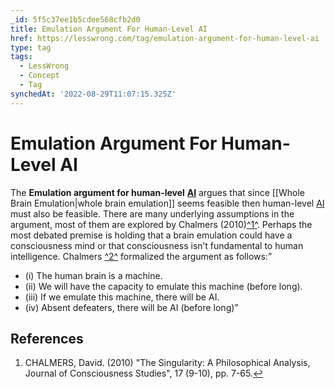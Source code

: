```yaml
---
_id: 5f5c37ee1b5cdee568cfb2d0
title: Emulation Argument For Human-Level AI
href: https://lesswrong.com/tag/emulation-argument-for-human-level-ai
type: tag
tags:
  - LessWrong
  - Concept
  - Tag
synchedAt: '2022-08-29T11:07:15.325Z'
---
```

# Emulation Argument For Human-Level AI

The **Emulation argument for human-level** [**AI**](https://wiki.lesswrong.com/wiki/AGI) argues that since [[Whole Brain Emulation|whole brain emulation]] seems feasible then human-level [AI](https://wiki.lesswrong.com/wiki/AGI) must also be feasible. There are many underlying assumptions in the argument, most of them are explored by Chalmers (2010)[^1^](#fn1). Perhaps the most debated premise is holding that a brain emulation could have a consciousness mind or that consciousness isn’t fundamental to human intelligence. Chalmers [^2^](#fn2) formalized the argument as follows:”

*   (i) The human brain is a machine.
*   (ii) We will have the capacity to emulate this machine (before long).
*   (iii) If we emulate this machine, there will be AI.
*   (iv) Absent defeaters, there will be AI (before long)”

## References

1.  CHALMERS, David. (2010) "The Singularity: A Philosophical Analysis, Journal of Consciousness Studies", 17 (9-10), pp. 7-65.[↩](#fnref1)